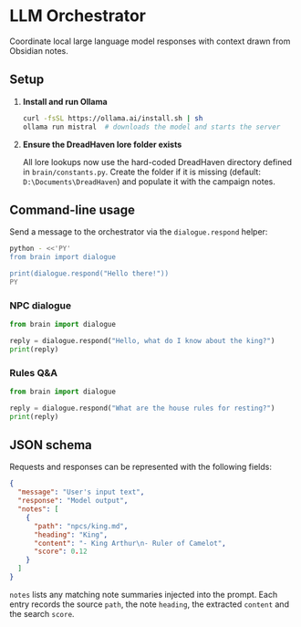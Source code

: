 # LLM Orchestrator

Coordinate local large language model responses with context drawn from Obsidian notes.

## Setup

1. **Install and run Ollama**

   ```bash
   curl -fsSL https://ollama.ai/install.sh | sh
   ollama run mistral  # downloads the model and starts the server
   ```

2. **Ensure the DreadHaven lore folder exists**

   All lore lookups now use the hard-coded DreadHaven directory defined in
   `brain/constants.py`. Create the folder if it is missing (default:
   `D:\Documents\DreadHaven`) and populate it with the campaign notes.

## Command-line usage

Send a message to the orchestrator via the `dialogue.respond` helper:

```bash
python - <<'PY'
from brain import dialogue

print(dialogue.respond("Hello there!"))
PY
```

### NPC dialogue

```python
from brain import dialogue

reply = dialogue.respond("Hello, what do I know about the king?")
print(reply)
```

### Rules Q&A

```python
from brain import dialogue

reply = dialogue.respond("What are the house rules for resting?")
print(reply)
```

## JSON schema

Requests and responses can be represented with the following fields:

```json
{
  "message": "User's input text",
  "response": "Model output",
  "notes": [
    {
      "path": "npcs/king.md",
      "heading": "King",
      "content": "- King Arthur\n- Ruler of Camelot",
      "score": 0.12
    }
  ]
}
```

`notes` lists any matching note summaries injected into the prompt. Each entry records the source `path`, the note `heading`, the extracted `content` and the search `score`.
